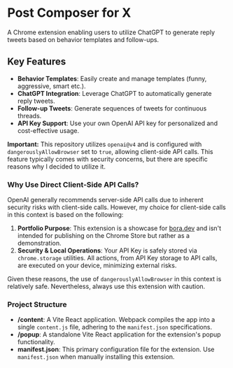 # Post Composer for X

A Chrome extension enabling users to utilize ChatGPT to generate reply tweets based on behavior templates and follow-ups.

## Key Features

- **Behavior Templates**: Easily create and manage templates (funny, aggressive, smart etc.).
- **ChatGPT Integration**: Leverage ChatGPT to automatically generate reply tweets.
- **Follow-up Tweets**: Generate sequences of tweets for continuous threads.
- **API Key Support**: Use your own OpenAI API key for personalized and cost-effective usage.

**Important:** This repository utilizes `openai@v4` and is configured with `dangerouslyAllowBrowser` set to `true`, allowing client-side API calls. This feature typically comes with security concerns, but there are specific reasons why I decided to utilize it.

### Why Use Direct Client-Side API Calls?

OpenAI generally recommends server-side API calls due to inherent security risks with client-side calls. However, my choice for client-side calls in this context is based on the following:

1. **Portfolio Purpose**: This extension is a showcase for [bora.dev](http://bora.dev) and isn't intended for publishing on the Chrome Store but rather as a demonstration.
2. **Security & Local Operations**: Your API Key is safely stored via `chrome.storage` utilities. All actions, from API Key storage to API calls, are executed on your device, minimizing external risks.

Given these reasons, the use of `dangerouslyAllowBrowser` in this context is relatively safe. Nevertheless, always use this extension with caution.

### Project Structure

- **/content**: A Vite React application. Webpack compiles the app into a single `content.js` file, adhering to the `manifest.json` specifications.
- **/popup**: A standalone Vite React application for the extension's popup functionality.
- **manifest.json**: This primary configuration file for the extension. Use `manifest.json` when manually installing this extension.